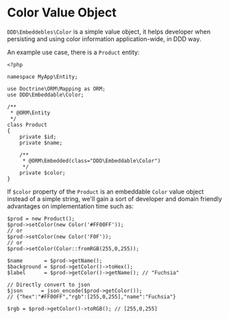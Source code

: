 # Color Value Object
`DDD\Embeddebles\Color` is a simple value object, it helps developer when persisting and using color information application-wide, in DDD way.

An example use case, there is a `Product` entity:

```
<?php

namespace MyApp\Entity;

use Doctrine\ORM\Mapping as ORM;
use DDD\Embeddable\Color;

/**
 * @ORM\Entity
 */
class Product
{
    private $id;
    private $name;

    /**
     * @ORM\Embedded(class="DDD\Embeddable\Color")
     */
    private $color;
}
```

If `$color` property of the `Product` is an embeddable `Color` value object
instead of a simple string, we'll gain a sort of developer and domain friendly
advantages on implementation time such as:

```
$prod = new Product();
$prod->setColor(new Color('#FF00FF'));
// or
$prod->setColor(new Color('F0F'));
// or
$prod->setColor(Color::fromRGB(255,0,255));

$name       = $prod->getName();
$background = $prod->getColor()->toHex();
$label      = $prod->getColor()->getName(); // "Fuchsia"

// Directly convert to json
$json      = json_encode($prod->getColor());
// {"hex":"#FF00FF","rgb":[255,0,255],"name":"Fuchsia"}

$rgb = $prod->getColor()->toRGB(); // [255,0,255]
```